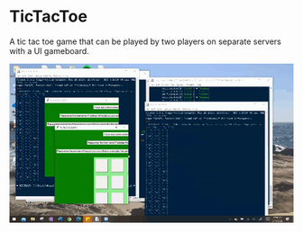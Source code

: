 # TicTacToe
A tic tac toe game that can be played by two players on separate servers with a UI gameboard.

<img src='TicTacToe.gif' title='Video Demo' width='' alt='Video Demo' />
